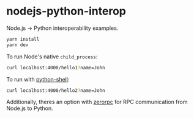 # nodejs-python-interop

Node.js -> Python interoperability examples.

```sh
yarn install
yarn dev
```

To run Node's native `child_process`:

```sh
curl localhost:4000/hello1?name=John
```

To run with [python-shell](https://github.com/extrabacon/python-shell):

```sh
curl localhost:4000/hello2?name=John
```

Additionally, theres an option with [zerorpc](https://www.zerorpc.io/) for RPC communication from Node.js to Python.